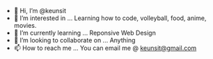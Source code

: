 - 👋 Hi, I’m @keunsit
- 👀 I’m interested in ... Learning how to code, volleyball, food, anime,  movies.
- 🌱 I’m currently learning ... Reponsive Web Design 
- 💞️ I’m looking to collaborate on ... Anything 
- 📫 How to reach me ... You can email me @ keunsit@gmail.com

<!---
keunsit/keunsit is a ✨ special ✨ repository because its `README.md` (this file) appears on your GitHub profile.
You can click the Preview link to take a look at your changes.
--->
